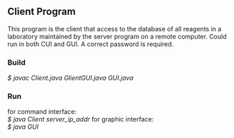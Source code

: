 ## Client Program
This program is the client that access to the database of all reagents in a laboratory maintained by the server program on a remote computer. Could run in both CUI and GUI. A correct password is required.

### Build
*$ javac Client.java GlientGUI.java GUI.java*

### Run
for command interface:<br>
*$ java Client server_ip_addr*
for graphic interface:<br>
*$ java GUI*
